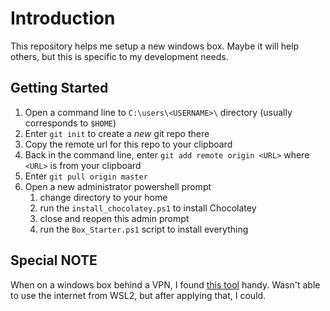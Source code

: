 # Introduction 
This repository helps me setup a new windows box. Maybe it will help others, but this is specific to my development needs. 

## Getting Started

1. Open a command line to `C:\users\<USERNAME>\` directory (usually corresponds to `$HOME`)
2. Enter `git init` to create a _new_ git repo there
2. Copy the remote url for this repo to your clipboard
3. Back in the command line, enter `git add remote origin <URL>` where `<URL>` is from your clipboard
4. Enter `git pull origin master`
5. Open a new administrator powershell prompt
   1. change directory to your home
   2. run the `install_chocolatey.ps1` to install Chocolatey
   3. close and reopen this admin prompt
   4. run the `Box_Starter.ps1` script to install everything

## Special NOTE

When on a windows box behind a VPN, I found [this tool](https://github.com/sakai135/wsl-vpnkit) handy. Wasn't able to
use the internet from WSL2, but after applying that, I could.
